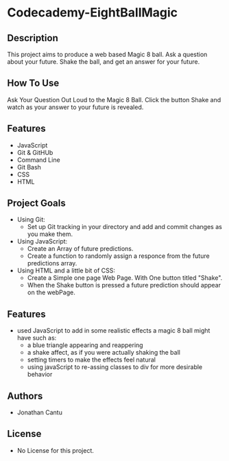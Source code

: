 # Codecademy-EightBallMagic
## Description
This project aims to produce a web based Magic 8 ball. Ask a question about your future. Shake the ball, and get an answer for your future.
## How To Use
Ask Your Question Out Loud to the Magic 8 Ball. Click the button Shake and watch as your answer to your future is revealed.
## Features
* JavaScript
* Git & GitHUb
* Command Line
* Git Bash
* CSS
* HTML

## Project Goals
* Using Git:
    * Set up Git tracking in your directory and add and commit changes as you make them.
* Using JavaScript:
    * Create an Array of future predictions.
    * Create a function to randomly assign a responce from the future predictions array.
* Using HTML and a little bit of CSS:
    * Create a Simple one page Web Page. With One button titled "Shake".
    * When the Shake button is pressed a future prediction should appear on the webPage.
 
## Features
* used JavaScript to add in some realistic effects a magic 8 ball might have such as:
     *  a blue triangle appearing and reappering
     *  a shake affect, as if you were actually shaking the ball
     *  setting timers to make the effects feel natural
     *  using javaScript to re-assing classes to div for more desirable behavior
       
## Authors
* Jonathan Cantu
## License
  * No License for this project. 

